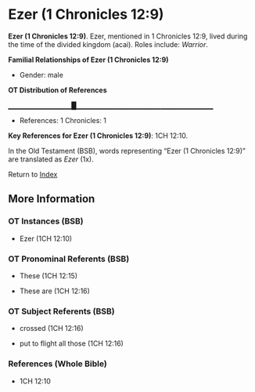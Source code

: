 # Ezer (1 Chronicles 12:9)
**Ezer (1 Chronicles 12:9)**. 
Ezer, mentioned in 1 Chronicles 12:9, lived during the time of the divided kingdom (acai). 
Roles include: 
_Warrior_. 




**Familial Relationships of Ezer (1 Chronicles 12:9)**


* Gender: male


**OT Distribution of References**

▁▁▁▁▁▁▁▁▁▁▁▁█▁▁▁▁▁▁▁▁▁▁▁▁▁▁▁▁▁▁▁▁▁▁▁▁▁▁
* References: 1 Chronicles: 1



**Key References for Ezer (1 Chronicles 12:9)**: 
1CH 12:10. 


In the Old Testament (BSB), words representing “Ezer (1 Chronicles 12:9)” are translated as 
*Ezer* (1x). 




Return to [Index](00-Index.md)

## More Information

### OT Instances (BSB)

* Ezer (1CH 12:10)



### OT Pronominal Referents (BSB)

* These (1CH 12:15)

* These are (1CH 12:16)



### OT Subject Referents (BSB)

* crossed (1CH 12:16)

* put to flight all those (1CH 12:16)



### References (Whole Bible)

* 1CH 12:10



